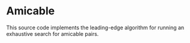 # Amicable
This source code implements the leading-edge algorithm for running an exhaustive search for amicable pairs.
